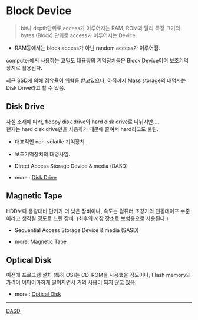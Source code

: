 # Block Device

> bit나 depth단위로 access가 이루어지는 RAM, ROM과 달리 특정 크기의 bytes (Block) 단위로 access가 이루어지는 Device.

* RAM등에서는 block access가 아닌 random access가 이루어짐.

computer에서 사용하는 고밀도 대용량의 기억장치들은 Block Device이며 보조기억장치로 활용된다.

최근 SSD에 의해 점유율이 위협을 받고있으나, 아직까지 Mass storage의 대명사는 Disk Drive라고 할 수 있음.

## Disk Drive

사실 소재에 따라, floppy disk drive와 hard disk drive로 나뉘지만....  
현재는 hard disk drive만을 사용하기 때문에 줄여서 hard라고도 불림.

* 대표적인 non-volatile 기억장치.
* 보조기억장치의 대명사임.
* Direct Access Storage Device & media (DASD) 

* more : [Disk Drive](https://dsaint31.tistory.com/entry/CS-Disk-Drive)

## Magnetic Tape

HDD보다 용량대비 단가가 더 낮은 장비이나, 속도는 컴퓨터 초창기의 천동테이프 수준이라고 생각될 정도로 느린 장비.
(최후의 저장 장소로 보험용으로 사용된다.)

* Sequential Access Storage Device & media (SASD)


* more: [Magnetic Tape](https://dsaint31.tistory.com/manage/newpost/412?type=post&returnURL=https%3A%2F%2Fdsaint31.tistory.com%2Fentry%2FCE-Magnetic-Tape-Magnetic-Tape)

## Optical Disk

이전에 프로그램 설치 (특히 OS)는 CD-ROM을 사용했을 정도이나, Flash memory의 가격이 어마어마하게 떨어지면서 거의 사용이 되지 않고 있음. 

* more : [Optical Disk](https://dsaint31.tistory.com/manage/posts/)

---

[DASD](https://dsaint31.tistory.com/entry/Direct-Access-Storage-Device-media-DASD)




